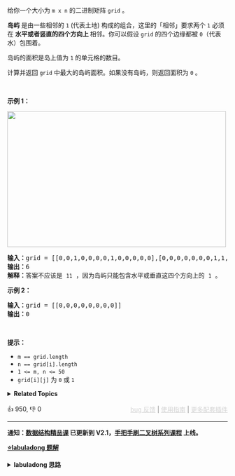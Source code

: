 <p>给你一个大小为 <code>m x n</code> 的二进制矩阵 <code>grid</code> 。</p>

<p><strong>岛屿</strong>&nbsp;是由一些相邻的&nbsp;<code>1</code>&nbsp;(代表土地) 构成的组合，这里的「相邻」要求两个 <code>1</code> 必须在 <strong>水平或者竖直的四个方向上 </strong>相邻。你可以假设&nbsp;<code>grid</code> 的四个边缘都被 <code>0</code>（代表水）包围着。</p>

<p>岛屿的面积是岛上值为 <code>1</code> 的单元格的数目。</p>

<p>计算并返回 <code>grid</code> 中最大的岛屿面积。如果没有岛屿，则返回面积为 <code>0</code> 。</p>

<p>&nbsp;</p>

<p><strong>示例 1：</strong></p> 
<img alt="" src="https://assets.leetcode.com/uploads/2021/05/01/maxarea1-grid.jpg" style="width: 500px; height: 310px;" /> 
<pre>
<strong>输入：</strong>grid = [[0,0,1,0,0,0,0,1,0,0,0,0,0],[0,0,0,0,0,0,0,1,1,1,0,0,0],[0,1,1,0,1,0,0,0,0,0,0,0,0],[0,1,0,0,1,1,0,0,1,0,1,0,0],[0,1,0,0,1,1,0,0,1,1,1,0,0],[0,0,0,0,0,0,0,0,0,0,1,0,0],[0,0,0,0,0,0,0,1,1,1,0,0,0],[0,0,0,0,0,0,0,1,1,0,0,0,0]]
<strong>输出：</strong>6
<strong>解释：</strong>答案不应该是 <span><code>11</code></span> ，因为岛屿只能包含水平或垂直这四个方向上的 <span><code>1</code></span> 。
</pre>

<p><strong>示例 2：</strong></p>

<pre>
<strong>输入：</strong>grid = [[0,0,0,0,0,0,0,0]]
<strong>输出：</strong>0
</pre>

<p>&nbsp;</p>

<p><strong>提示：</strong></p>

<ul> 
 <li><code>m == grid.length</code></li> 
 <li><code>n == grid[i].length</code></li> 
 <li><code>1 &lt;= m, n &lt;= 50</code></li> 
 <li><code>grid[i][j]</code> 为 <code>0</code> 或 <code>1</code></li> 
</ul>

<details><summary><strong>Related Topics</strong></summary>深度优先搜索 | 广度优先搜索 | 并查集 | 数组 | 矩阵</details><br>

<div>👍 950, 👎 0<span style='float: right;'><span style='color: gray;'><a href='https://github.com/labuladong/fucking-algorithm/discussions/939' target='_blank' style='color: lightgray;text-decoration: underline;'>bug 反馈</a> | <a href='https://labuladong.gitee.io/article/fname.html?fname=jb插件简介' target='_blank' style='color: lightgray;text-decoration: underline;'>使用指南</a> | <a href='https://labuladong.github.io/algo/images/others/%E5%85%A8%E5%AE%B6%E6%A1%B6.jpg' target='_blank' style='color: lightgray;text-decoration: underline;'>更多配套插件</a></span></span></div>

<div id="labuladong"><hr>

**通知：[数据结构精品课](https://aep.h5.xeknow.com/s/1XJHEO) 已更新到 V2.1，[手把手刷二叉树系列课程](https://aep.xet.tech/s/3YGcq3) 上线。**



<p><strong><a href="https://labuladong.github.io/article/slug.html?slug=max-area-of-island" target="_blank">⭐️labuladong 题解</a></strong></p>
<details><summary><strong>labuladong 思路</strong></summary>

## 基本思路

这题属于岛屿系列问题，岛屿系列问题的基本思路框架是 [200. 岛屿数量](/problems/number-of-islands) 这道题，没看过的先看这篇。

这题的大体思路和 [200. 岛屿数量](/problems/number-of-islands) 完全一样，只不过 `dfs` 函数淹没岛屿的同时，还应该想办法记录这个岛屿的面积。

我们可以给 `dfs` 函数设置返回值，记录每次淹没的陆地的个数，直接看解法吧。

**详细题解：[一文秒杀所有岛屿题目](https://labuladong.github.io/article/fname.html?fname=岛屿题目)**

**标签：[DFS 算法](https://mp.weixin.qq.com/mp/appmsgalbum?__biz=MzAxODQxMDM0Mw==&action=getalbum&album_id=2122002916411604996)，二维矩阵**

## 解法代码

提示：🟢 标记的是我写的解法代码，🤖 标记的是 chatGPT 翻译的多语言解法代码。如有错误，可以 [点这里](https://github.com/labuladong/fucking-algorithm/issues/1113) 反馈和修正。

<div class="tab-panel"><div class="tab-nav">
<button data-tab-item="cpp" class="tab-nav-button btn " data-tab-group="default" onclick="switchTab(this)">cpp🤖</button>

<button data-tab-item="python" class="tab-nav-button btn " data-tab-group="default" onclick="switchTab(this)">python🤖</button>

<button data-tab-item="java" class="tab-nav-button btn active" data-tab-group="default" onclick="switchTab(this)">java🟢</button>

<button data-tab-item="go" class="tab-nav-button btn " data-tab-group="default" onclick="switchTab(this)">go🤖</button>

<button data-tab-item="javascript" class="tab-nav-button btn " data-tab-group="default" onclick="switchTab(this)">javascript🤖</button>
</div><div class="tab-content">
<div data-tab-item="cpp" class="tab-item " data-tab-group="default"><div class="highlight">

```cpp
// 注意：cpp 代码由 chatGPT🤖 根据我的 java 代码翻译，旨在帮助不同背景的读者理解算法逻辑。
// 本代码已经通过力扣的测试用例，应该可直接成功提交。

class Solution {
public:
    int maxAreaOfIsland(vector<vector<int>>& grid) {
        // 记录岛屿的最大面积
        int res = 0;
        int m = grid.size(), n = grid[0].size();
        for (int i = 0; i < m; i++) {
            for (int j = 0; j < n; j++) {
                if (grid[i][j] == 1) {
                    // 淹没岛屿，并更新最大岛屿面积
                    res = max(res, dfs(grid, i, j));
                }
            }
        }
        return res;
    }

    // 淹没与 (i, j) 相邻的陆地，并返回淹没的陆地面积
    int dfs(vector<vector<int>>& grid, int i, int j) {
        int m = grid.size(), n = grid[0].size();
        if (i < 0 || j < 0 || i >= m || j >= n) {
            // 超出索引边界
            return 0;
        }
        if (grid[i][j] == 0) {
            // 已经是海水了
            return 0;
        }
        // 将 (i, j) 变成海水
        grid[i][j] = 0;

        return dfs(grid, i + 1, j)
                + dfs(grid, i, j + 1)
                + dfs(grid, i - 1, j)
                + dfs(grid, i, j - 1) + 1;
    }
};
```

</div></div>

<div data-tab-item="python" class="tab-item " data-tab-group="default"><div class="highlight">

```python
# 注意：python 代码由 chatGPT🤖 根据我的 java 代码翻译，旨在帮助不同背景的读者理解算法逻辑。
# 本代码已经通过力扣的测试用例，应该可直接成功提交。

class Solution:
    def maxAreaOfIsland(self, grid: List[List[int]]) -> int:
        # 记录岛屿的最大面积
        res = 0
        m, n = len(grid), len(grid[0])
        for i in range(m):
            for j in range(n):
                if grid[i][j] == 1:
                    # 淹没岛屿，并更新最大岛屿面积
                    res = max(res, self.dfs(grid, i, j))
        return res
    
    # 淹没与 (i, j) 相邻的陆地，并返回淹没的陆地面积
    def dfs(self, grid: List[List[int]], i: int, j: int) -> int:
        m, n = len(grid), len(grid[0])
        if i < 0 or j < 0 or i >= m or j >= n:
            # 超出索引边界
            return 0
        if grid[i][j] == 0:
            # 已经是海水了
            return 0
        # 将 (i, j) 变成海水
        grid[i][j] = 0

        return self.dfs(grid, i + 1, j) 
               + self.dfs(grid, i - 1, j) 
               + self.dfs(grid, i, j + 1) 
               + self.dfs(grid, i, j - 1) 
               + 1
```

</div></div>

<div data-tab-item="java" class="tab-item active" data-tab-group="default"><div class="highlight">

```java
class Solution {
    public int maxAreaOfIsland(int[][] grid) {
        // 记录岛屿的最大面积
        int res = 0;
        int m = grid.length, n = grid[0].length;
        for (int i = 0; i < m; i++) {
            for (int j = 0; j < n; j++) {
                if (grid[i][j] == 1) {
                    // 淹没岛屿，并更新最大岛屿面积
                    res = Math.max(res, dfs(grid, i, j));
                }
            }
        }
        return res;
    }

    // 淹没与 (i, j) 相邻的陆地，并返回淹没的陆地面积
    int dfs(int[][] grid, int i, int j) {
        int m = grid.length, n = grid[0].length;
        if (i < 0 || j < 0 || i >= m || j >= n) {
            // 超出索引边界
            return 0;
        }
        if (grid[i][j] == 0) {
            // 已经是海水了
            return 0;
        }
        // 将 (i, j) 变成海水
        grid[i][j] = 0;

        return dfs(grid, i + 1, j)
                + dfs(grid, i, j + 1)
                + dfs(grid, i - 1, j)
                + dfs(grid, i, j - 1) + 1;
    }
}
```

</div></div>

<div data-tab-item="go" class="tab-item " data-tab-group="default"><div class="highlight">

```go
// 注意：go 代码由 chatGPT🤖 根据我的 java 代码翻译，旨在帮助不同背景的读者理解算法逻辑。
// 本代码已经通过力扣的测试用例，应该可直接成功提交。

func maxAreaOfIsland(grid [][]int) int {
    // 记录岛屿的最大面积
    res := 0
    m, n := len(grid), len(grid[0])
    for i := 0; i < m; i++ {
        for j := 0; j < n; j++ {
            if grid[i][j] == 1 {
                // 淹没岛屿，并更新最大岛屿面积
                res = Max(res, dfs(grid, i, j))
            }
        }
    }
    return res
}

// 淹没与 (i, j) 相邻的陆地，并返回淹没的陆地面积
func dfs(grid [][]int, i int, j int) int {
    m, n := len(grid), len(grid[0])
    if i < 0 || j < 0 || i >= m || j >= n {
        // 超出索引边界
        return 0
    }
    if grid[i][j] == 0 {
        // 已经是海水了
        return 0
    }
    // 将 (i, j) 变成海水
    grid[i][j] = 0

    return dfs(grid, i+1, j) +
           dfs(grid, i, j+1) +
           dfs(grid, i-1, j) +
           dfs(grid, i, j-1) + 1
}

// Max 获取两个数的最大值
func Max(x int, y int) int {
    if x > y {
        return x
    }
    return y
}
```

</div></div>

<div data-tab-item="javascript" class="tab-item " data-tab-group="default"><div class="highlight">

```javascript
// 注意：javascript 代码由 chatGPT🤖 根据我的 java 代码翻译，旨在帮助不同背景的读者理解算法逻辑。
// 本代码已经通过力扣的测试用例，应该可直接成功提交。

var maxAreaOfIsland = function(grid) {
    // 记录岛屿的最大面积
    let res = 0;
    const m = grid.length, n = grid[0].length;
    
    // 淹没与 (i, j) 相邻的陆地，并返回淹没的陆地面积
    const dfs = (grid, i, j) => {
        const m = grid.length, n = grid[0].length;
        if (i < 0 || j < 0 || i >= m || j >= n) {
            // 超出索引边界
            return 0;
        }
        if (grid[i][j] === 0) {
            // 已经是海水了
            return 0;
        }
        // 将 (i, j) 变成海水
        grid[i][j] = 0;

        return dfs(grid, i + 1, j)
                + dfs(grid, i, j + 1)
                + dfs(grid, i - 1, j)
                + dfs(grid, i, j - 1) + 1;
    };
    
    for (let i = 0; i < m; i++) {
        for (let j = 0; j < n; j++) {
            if (grid[i][j] === 1) {
                // 淹没岛屿，并更新最大岛屿面积
                res = Math.max(res, dfs(grid, i, j));
            }
        }
    }
    
    return res;
};
```

</div></div>
</div></div>

**类似题目**：
  - [1020. 飞地的数量 🟠](/problems/number-of-enclaves)
  - [1254. 统计封闭岛屿的数目 🟠](/problems/number-of-closed-islands)
  - [1905. 统计子岛屿 🟠](/problems/count-sub-islands)
  - [200. 岛屿数量 🟠](/problems/number-of-islands)
  - [694. 不同岛屿的数量 🟠](/problems/number-of-distinct-islands)
  - [剑指 Offer II 105. 岛屿的最大面积 🟠](/problems/ZL6zAn)

</details>
</div>



